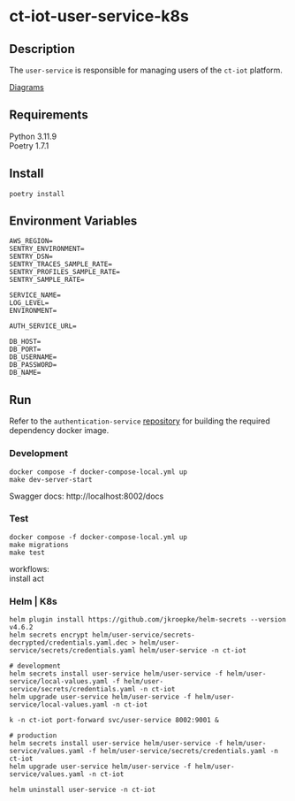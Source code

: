 # ct-iot-user-service-k8s

## Description
The `user-service` is responsible for managing users of the `ct-iot` platform.

[Diagrams](./docs/DIAGRAMS.md)

## Requirements
Python 3.11.9  
Poetry 1.7.1

## Install
```
poetry install
```

## Environment Variables
```
AWS_REGION=
SENTRY_ENVIRONMENT=
SENTRY_DSN=
SENTRY_TRACES_SAMPLE_RATE=
SENTRY_PROFILES_SAMPLE_RATE=
SENTRY_SAMPLE_RATE=

SERVICE_NAME=
LOG_LEVEL=
ENVIRONMENT=

AUTH_SERVICE_URL=

DB_HOST=
DB_PORT=
DB_USERNAME=
DB_PASSWORD=
DB_NAME=
```

## Run
Refer to the `authentication-service` [repository](https://github.com/darrylmorton/ct-iot-authentication-service/blob/main/README.md#build) for building the required dependency docker image.

### Development
```
docker compose -f docker-compose-local.yml up
make dev-server-start
```
Swagger docs: http://localhost:8002/docs

### Test
```
docker compose -f docker-compose-local.yml up
make migrations
make test
```

workflows:  
install act


### Helm | K8s 
```
helm plugin install https://github.com/jkroepke/helm-secrets --version v4.6.2
helm secrets encrypt helm/user-service/secrets-decrypted/credentials.yaml.dec > helm/user-service/secrets/credentials.yaml helm/user-service -n ct-iot

# development
helm secrets install user-service helm/user-service -f helm/user-service/local-values.yaml -f helm/user-service/secrets/credentials.yaml -n ct-iot
helm upgrade user-service helm/user-service -f helm/user-service/local-values.yaml -n ct-iot

k -n ct-iot port-forward svc/user-service 8002:9001 &

# production
helm secrets install user-service helm/user-service -f helm/user-service/values.yaml -f helm/user-service/secrets/credentials.yaml -n ct-iot
helm upgrade user-service helm/user-service -f helm/user-service/values.yaml -n ct-iot

helm uninstall user-service -n ct-iot
```